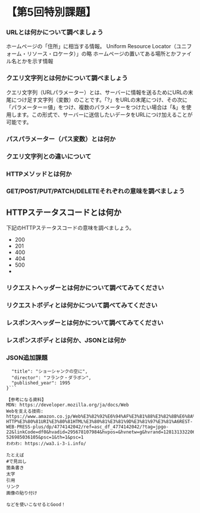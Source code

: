 # 【第5回特別課題】
### URLとは何かについて調べましょう
ホームページの「住所」に相当する情報。
Uniform Resource Locator（ユニフォーム・リソース・ロケータ）」の略
ホームページの置いてある場所とかファイル名とかを示す情報

### クエリ文字列とは何かについて調べましょう
クエリ文字列（URLパラメーター）とは、サーバーに情報を送るためにURLの末尾につけ足す文字列（変数）のことです。「?」をURLの末尾につけ、その次に「パラメーター＝値」をつけ、複数のパラメーターをつけたい場合は「&」を使用します。この形式で、サーバーに送信したいデータをURLにつけ加えることが可能です。


### パスパラメーター（パス変数）とは何か

### クエリ文字列との違いについて

### HTTPメソッドとは何か

### GET/POST/PUT/PATCH/DELETEそれぞれの意味を調べましょう

## HTTPステータスコードとは何か
下記のHTTPステータスコードの意味を調べましょう。
- 200
- 201
- 400
- 404
- 500
- 
### リクエストヘッダーとは何かについて調べてみてください
### リクエストボディとは何かについて調べてみてください
### レスポンスヘッダーとは何かについて調べてみてください
### レスポンスボディとは何か、JSONとは何か


### JSON追加課題
```{
  "title": "ショーシャンクの空に", 
  "director": "フランク・ダラボン",
  "published_year": 1995
}```

【参考になる資料】
MDN: https://developer.mozilla.org/ja/docs/Web
Webを支える技術: https://www.amazon.co.jp/Web%E3%82%92%E6%94%AF%E3%81%88%E3%82%8B%E6%8A%80%E8%A1%93-HTTP%E3%80%81URI%E3%80%81HTML%E3%80%81%E3%81%9D%E3%81%97%E3%81%A6REST-WEB-PRESS-plus/dp/4774142042/ref=asc_df_4774142042/?tag=jpgo-22&linkCode=df0&hvadid=295678107984&hvpos=&hvnetw=g&hvrand=12813133220611964062&hvpone=&hvptwo=&hvqmt=&hvdev=c&hvdvcmdl=&hvlocint=&hvlocphy=1028852&hvtargid=pla-526985036105&psc=1&th=1&psc=1
わわわ: https://wa3.i-3-i.info/

たとえば
#で見出し
箇条書き
太字
引用
リンク
画像の貼り付け

などを使いこなせるとGood！
